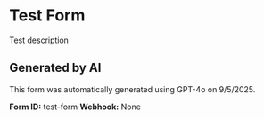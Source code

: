 # Test Form

Test description

## Generated by AI

This form was automatically generated using GPT-4o on 9/5/2025.

**Form ID:** test-form
**Webhook:** None
